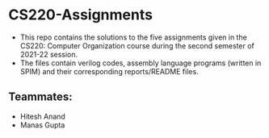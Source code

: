 # CS220-Assignments

* This repo contains the solutions to the five assignments given in the CS220: Computer Organization course during the second semester of 2021-22
session.
* The files contain verilog codes, assembly language programs (written in SPIM) and their corresponding reports/README files.

## Teammates: 
* Hitesh Anand
* Manas Gupta
